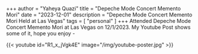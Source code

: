 +++
author = "Yaheya Quazi"
title = "Depeche Mode Concert Memento Mori"
date = "2023-12-01"
description = "Depeche Mode Concert Memento Mori Held at Las Vegas"
tags = [
"personal"
]
+++
Attended Depeche Mode Concert Memento Mori at Las Vegas on 12/1/2023. My Youtube Post shows some of it, hope you enjoy -

{{< youtube id="R1_x_jVgk4E" image="/img/youtube-poster.jpg" >}}



